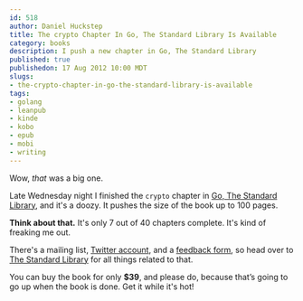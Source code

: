 ```yaml
--- 
id: 518
author: Daniel Huckstep
title: The crypto Chapter In Go, The Standard Library Is Available
category: books
description: I push a new chapter in Go, The Standard Library
published: true
publishedon: 17 Aug 2012 10:00 MDT
slugs: 
- the-crypto-chapter-in-go-the-standard-library-is-available
tags: 
- golang
- leanpub
- kinde
- kobo
- epub
- mobi
- writing
---
```

Wow, *that* was a big one.

Late Wednesday night I finished the `crypto` chapter in [Go, The Standard Library](http://thestandardlibrary.com/go.html), and it's a doozy. It pushes the size of the book up to 100 pages.

**Think about that.** It's only 7 out of 40 chapters complete. It's kind of freaking me out.

There's a mailing list, [Twitter account](https://twitter.com/TheStdLib), and a [feedback form](http://thestandardlibrary.com/feedback.html), so head over to [The Standard Library](http://thestandardlibrary.com/) for all things related to that.

You can buy the book for only **$39**, and please do, because that’s going to go up when the book is done. Get it while it's hot!